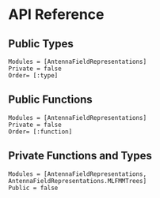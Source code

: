 # API Reference
## Public Types
```@autodocs
Modules = [AntennaFieldRepresentations]
Private = false
Order= [:type]
```
## Public Functions
```@autodocs
Modules = [AntennaFieldRepresentations]
Private = false
Order= [:function]
```

## Private Functions and Types
```@autodocs
Modules = [AntennaFieldRepresentations, AntennaFieldRepresentations.MLFMMTrees]
Public = false
```

